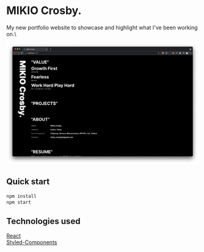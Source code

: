 # MIKIO Crosby.

My new portfolio website to showcase and highlight what I've been working on.\

<!-- Please visit the site [here](https://eremitik.github.io/mywebsite/#/)! -->

![home](./home.png)

## Quick start

```
npm install
npm start
```

## Technologies used

[React](https://reactjs.org/)\
[Styled-Components](https://styled-components.com/)
